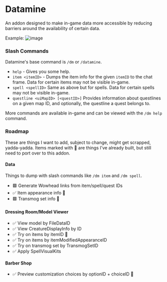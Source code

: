 # Datamine

An addon designed to make in-game data more accessible by reducing barriers around the availability of certain data.

Example:
![image](https://github.com/Ghostopheles/Datamine/assets/10636803/0f8d6924-e516-44dc-bf86-e98be7ca9d84)

### Slash Commands

Datamine's base command is `/dm` or `/datamine`.

- `help` - Gives you some help.
- `item <itemID>` - Dumps the item info for the given `itemID` to the chat frame. Data for certain items may not be visible in-game.
- `spell <spellID>` Same as above but for spells. Data for certain spells may not be visible in-game.
- `questline <uiMapID> [<questID>]` Provides information about questlines on a given map ID, and optionally, the questline a quest belongs to.

More commands are available in-game and can be viewed with the `/dm help` command.

### Roadmap

These are things I want to add, subject to change, might get scrapped, yadda-yadda. Items marked with 🤠 are things I've already built, but still need to port over to this addon.

#### Data

Things to dump with slash commands like `/dm item` and `/dm spell`.

- 🟩 Generate Wowhead links from item/spell/quest IDs
- ✅ Item appearance info 🤠
- 🟩 Transmog set info 🤠

#### Dressing Room/Model Viewer

- ✅ View model by FileDataID
- ✅ View CreatureDisplayInfo by ID
- ✅ Try on items by itemID 🤠
- ✅ Try on items by itemModifiedAppearanceID
- ✅ Try on transmog set by TransmogSetID
- ✅ Apply SpellVisualKits

#### Barber Shop

- ✅ Preview customization choices by optionID + choiceID 🤠
